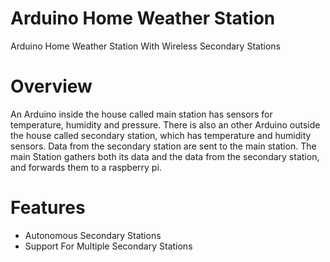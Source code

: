 # Arduino Home Weather Station
Arduino Home Weather Station With Wireless Secondary Stations 

# Overview
An Arduino inside the house called main station has sensors for temperature, humidity and pressure. There is also an other Arduino outside the house
called secondary station, which has temperature and humidity sensors. Data from the secondary station are sent to the main station.
The main Station gathers both its data and the data from the secondary station, and forwards them to a raspberry pi.

# Features
* Autonomous Secondary Stations
* Support For Multiple Secondary Stations
